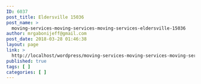 ```yaml
---
ID: 6037
post_title: Eldersville 15036
post_name: >
  moving-services-moving-services-moving-services-eldersville-15036
author: mrgabonijeff@gmail.com
post_date: 2018-03-28 01:46:38
layout: page
link: >
  http://localhost/wordpress/moving-services-moving-services-moving-services-eldersville-15036/
published: true
tags: [ ]
categories: [ ]
---
```

